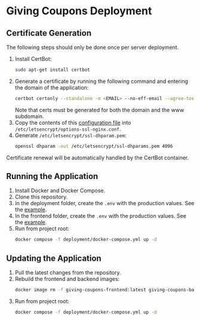 # Giving Coupons Deployment

## Certificate Generation

The following steps should only be done once per server deployment.

1. Install CertBot:
   ```sh
   sudo apt-get install certbot
   ```
1. Generate a certificate by running the following command and entering the domain of the application:
   ```sh
   certbot certonly --standalone -m <EMAIL> --no-eff-email --agree-tos -d <DOMAIN>
   ```
   Note that certs must be generated for both the domain and the www subdomain.
1. Copy the contents of this [configuration file](https://github.com/certbot/certbot/blob/master/certbot-nginx/certbot_nginx/_internal/tls_configs/options-ssl-nginx.conf) into `/etc/letsencrypt/options-ssl-nginx.conf`.
1. Generate `/etc/letsencrypt/ssl-dhparam.pem`:
   ```sh
   openssl dhparam -out /etc/letsencrypt/ssl-dhparams.pem 4096
   ```

Certificate renewal will be automatically handled by the CertBot container.

## Running the Application

1. Install Docker and Docker Compose.
1. Clone this repository.
1. In the deployment folder, create the `.env` with the production values. See the [example](.env.example).
1. In the frontend folder, create the `.env` with the production values. See the [example](../frontend/.env.example).
1. Run from project root:
   ```sh
   docker compose -f deployment/docker-compose.yml up -d
   ```

## Updating the Application

1. Pull the latest changes from the repository.
1. Rebuild the frontend and backend images:
   ```sh
   docker image rm -f giving-coupons-frontend:latest giving-coupons-backend:latest
   ```
1. Run from project root:
   ```sh
   docker compose -f deployment/docker-compose.yml up -d
   ```
